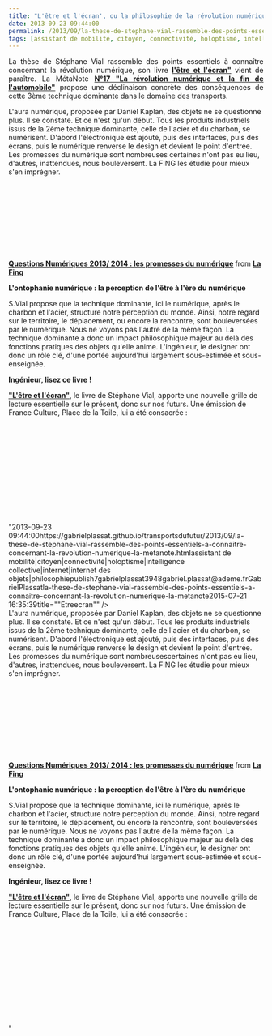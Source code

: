 ```yaml
---
title: "L'être et l'écran', ou la philosophie de la révolution numérique'"
date: 2013-09-23 09:44:00
permalink: /2013/09/la-these-de-stephane-vial-rassemble-des-points-essentiels-a-connaitre-concernant-la-revolution-numerique-la-metanote.html
tags: [assistant de mobilité, citoyen, connectivité, holoptisme, intelligence collective, internet, internet des objets, philosophie]
---
```


<p style="text-align: justify;">La thèse de Stéphane Vial rassemble des points essentiels à connaître concernant la révolution numérique, son livre <a href="http://t.co/8YgGkSLoxs" target="_blank"><strong>l'être et l'écran"</strong></a> vient de paraître. La MétaNote <a href="https://gabrielplassat.github.io/transportsdufutur/2013/08/metanote-17-la-mutation-numerique-nengendre-pas-seulement-de-nouveaux-moyens-de-transports-elle-modi.html"" target=""_blank""><strong>N°17 "La révolution numérique et la fin de l'automobile"</strong></a> propose une déclinaison concrète des conséquences de cette 3ème technique dominante dans le domaine des transports.</p> <p style=""text-align: justify> <a class=""asset-img-link"" href="https://gabrielplassat.github.io/transportsdufutur/wp-content/uploads/sites/6/old/6a0120a66d2ad4970b019aff8b96bb970c-pi.jpg""><img rel=""lightbox[]"" alt=""Etreecran"" class=""asset  asset-image at-xid-6a0120a66d2ad4970b019aff8b96bb970c"" src=""/wp-content/uploads/sites/6/old/6a0120a66d2ad4970b019aff8b96bb970c-320wi.jpg"" style=""display: block margin-left: auto margin-right: auto title=""Etreecran"" /></a><br />L'aura numérique, proposée par Daniel Kaplan, des objets ne se questionne plus. Il se constate. Et ce n'est qu'un début. Tous les produits industriels issus de la 2ème technique dominante, celle de l'acier et du charbon, se numérisent. D'abord l'électronique est ajouté, puis des interfaces, puis des écrans, puis le numérique renverse le design et devient le point d'entrée. Les promesses du numérique sont nombreuses certaines n'ont pas eu lieu, d'autres, inattendues, nous bouleversent. La FING les étudie pour mieux s'en imprégner. </p>  <!--more-->   <iframe frameborder=""0"" height=""511"" marginheight=""0"" marginwidth=""0"" scrolling=""no"" src=""http://www.slideshare.net/slideshow/embed_code/16666212"" style=""border: 1px solid #CCC border-width: 1px 1px 0 margin-bottom: 5px width=""479""> </iframe> <div style=""margin-bottom: 5px> <strong> <a href=""https://fr.slideshare.net/slidesharefing/cahier-denjeux-questions-numriques-2013-2014"" target=""_blank"" title=""Questions Numériques 2013/ 2014 : les promesses du numérique"">Questions Numériques 2013/ 2014 : les promesses du numérique</a> </strong> from <strong><a href=""http://www.slideshare.net/slidesharefing"" target=""_blank"">La Fing</a></strong> </div> <p style=""text-align: justify><strong>L'ontophanie numérique : la perception de l'être à l'ère du numérique</strong></p> <p style=""text-align: justify>S.Vial propose que la technique dominante, ici le numérique, après le charbon et l'acier, structure notre perception du monde. Ainsi, notre regard sur le territoire, le déplacement, ou encore la rencontre, sont bouleversées par le numérique. Nous ne voyons pas l'autre de la même façon. La technique dominante a donc un impact philosophique majeur au delà des fonctions pratiques des objets qu'elle anime. L'ingénieur, le designer ont donc un rôle clé, d'une portée aujourd'hui largement sous-estimée et sous-enseignée. </p> <p style=""text-align: justify><strong>Ingénieur, lisez ce livre !</strong></p> <p style=""text-align: justify><a href=""http://t.co/8YgGkSLoxs"" target=""_blank""><strong>"L'être et l'écran"</strong></a>, le livre de Stéphane Vial, apporte une nouvelle grille de lecture essentielle sur le présent, donc sur nos futurs. Une émission de France Culture, Place de la Toile, lui a été consacrée :</p> <iframe frameborder=""0"" height=""139"" scrolling=""no"" src=""http://www.franceculture.fr/player/export-reecouter?content=4704196"" width=""481""></iframe> <p style=""text-align: justify> </p>"2013-09-23 09:44:00https://gabrielplassat.github.io/transportsdufutur/2013/09/la-these-de-stephane-vial-rassemble-des-points-essentiels-a-connaitre-concernant-la-revolution-numerique-la-metanote.htmlassistant de mobilité|citoyen|connectivité|holoptisme|intelligence collective|internet|internet des objets|philosophiepublish7gabrielplassat3948gabriel.plassat@ademe.frGabrielPlassatla-these-de-stephane-vial-rassemble-des-points-essentiels-a-connaitre-concernant-la-revolution-numerique-la-metanote2015-07-21 16:35:39title=""Etreecran"" /></a><br />L'aura numérique, proposée par Daniel Kaplan, des objets ne se questionne plus. Il se constate. Et ce n'est qu'un début. Tous les produits industriels issus de la 2ème technique dominante, celle de l'acier et du charbon, se numérisent. D'abord l'électronique est ajouté, puis des interfaces, puis des écrans, puis le numérique renverse le design et devient le point d'entrée. Les promesses du numérique sont nombreusescertaines n'ont pas eu lieu, d'autres, inattendues, nous bouleversent. La FING les étudie pour mieux s'en imprégner. </p>  <!--more-->   <iframe frameborder=""0"" height=""511"" marginheight=""0"" marginwidth=""0"" scrolling=""no"" src=""http://www.slideshare.net/slideshow/embed_code/16666212"" style=""border: 1px solid #CCCwidth=""479""> </iframe> <div style=""margin-bottom: 5px> <strong> <a href=""https://fr.slideshare.net/slidesharefing/cahier-denjeux-questions-numriques-2013-2014"" target=""_blank"" title=""Questions Numériques 2013/ 2014 : les promesses du numérique"">Questions Numériques 2013/ 2014 : les promesses du numérique</a> </strong> from <strong><a href=""http://www.slideshare.net/slidesharefing"" target=""_blank"">La Fing</a></strong> </div> <p style=""text-align: justify><strong>L'ontophanie numérique : la perception de l'être à l'ère du numérique</strong></p> <p style=""text-align: justify>S.Vial propose que la technique dominante, ici le numérique, après le charbon et l'acier, structure notre perception du monde. Ainsi, notre regard sur le territoire, le déplacement, ou encore la rencontre, sont bouleversées par le numérique. Nous ne voyons pas l'autre de la même façon. La technique dominante a donc un impact philosophique majeur au delà des fonctions pratiques des objets qu'elle anime. L'ingénieur, le designer ont donc un rôle clé, d'une portée aujourd'hui largement sous-estimée et sous-enseignée. </p> <p style=""text-align: justify><strong>Ingénieur, lisez ce livre !</strong></p> <p style=""text-align: justify><a href=""http://t.co/8YgGkSLoxs"" target=""_blank""><strong>"L'être et l'écran"</strong></a>, le livre de Stéphane Vial, apporte une nouvelle grille de lecture essentielle sur le présent, donc sur nos futurs. Une émission de France Culture, Place de la Toile, lui a été consacrée :</p> <iframe frameborder=""0"" height=""139"" scrolling=""no"" src=""http://www.franceculture.fr/player/export-reecouter?content=4704196"" width=""481""></iframe> <p style=""text-align: justify> </p>"
